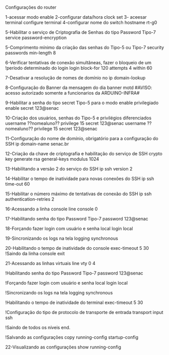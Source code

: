 Configurações do router

1-acessar modo enable
2-configurar data/hora 
clock set 
3- aceesar terminal
	configure terminal
4-configurar nome do switch
hostname rt-g0

5-Habilitar o serviço de Criptografia de Senhas do tipo Password Tipo-7
service password-encryption

5-Comprimento mínimo da criação das senhas do Tipo-5 ou Tipo-7
security passwords min-length 8

6-Verificar tentativas de conexão simultâneas, fazer o bloqueio de um
!período determinado do login
login block-for 120 attempts 4 within 60

7-Desativar a resolução de nomes de domínio
no ip domain-lookup

8-Configuração do Banner da mensagem do dia
banner motd #AVISO: acesso autorizado somente a funcionarios da ARDUINO-INFRA#

9-Habilitar a senha do tipo secret Tipo-5 para o modo enable privilegiado
enable secret 123@senac

10-Criação dos usuários, senhas do Tipo-5 e privilégios diferenciados
username ??nomealuno?? privilege 15 secret 123@senac
username ??nomealuno?? privilege 15 secret 123@senac

11-Configuração do nome de domínio, obrigatório para a configuração do SSH
ip domain-name senac.br

12-Criação da chave de criptografia e habilitação do serviço de SSH
crypto key generate rsa general-keys modulus 1024

13-Habilitando a versão 2 do serviço do SSH
ip ssh version 2

14-Habilitar o tempo de inatividade para novas conexões do SSH
ip ssh time-out 60

15-Habilitar o número máximo de tentativas de conexão do SSH
ip ssh authentication-retries 2

16-Acessando a linha console
line console 0

17-Habilitando senha do tipo Password  Tipo-7
password 123@senac

18-Forçando fazer login com usuário e senha local
login local

19-Sincronizando os logs na tela
logging synchronous

20-Habilitando o tempo de inatividade do console
exec-timeout 5 30
!Saindo da linha console
exit

21-Acessando as linhas virtuais
line vty 0 4

!Habilitando senha do tipo Password  Tipo-7
password 123@senac

!Forçando fazer login com usuário e senha local
login local 

!Sincronizando os logs na tela
logging synchronous

!Habilitando o tempo de inatividade do terminal
exec-timeout 5 30

!Configuração do tipo de protocolo de transporte de entrada
transport input ssh

!Saindo de todos os níveis
end.

!Salvando as configurações
copy running-config startup-config

22-Visualizando as configurações
show running-config
